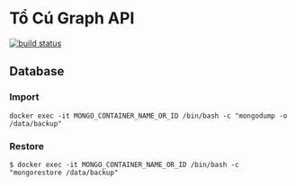 # Tổ Cú Graph API

[![build status](https://gitlab.com/tocu/graph-api/badges/master/build.svg)](https://gitlab.com/tocu/graph-api/commits/master)

## Database

### Import
```
docker exec -it MONGO_CONTAINER_NAME_OR_ID /bin/bash -c "mongodump -o /data/backup"
```

### Restore
```
$ docker exec -it MONGO_CONTAINER_NAME_OR_ID /bin/bash -c "mongorestore /data/backup"
```